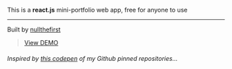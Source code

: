 This is a **react.js** mini-portfolio web app, free for anyone to use

- - -

Built by [nullthefirst](https://github.com/Usheninte)

> [View DEMO](https://null-spotlight.netlify.com/)

###### Inspired by [this codepen](https://codepen.io/usheninte/full/KrBzeL/) of my Github pinned repositories...